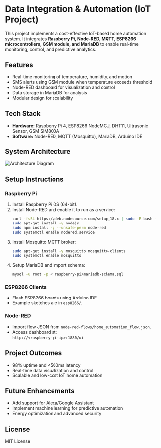 
# Data Integration & Automation (IoT Project)

This project implements a cost-effective IoT-based home automation system. It integrates **Raspberry Pi, Node-RED, MQTT, ESP8266 microcontrollers, GSM module, and MariaDB** to enable real-time monitoring, control, and predictive analytics.  

## Features
- Real-time monitoring of temperature, humidity, and motion
- SMS alerts using GSM module when temperature exceeds threshold
- Node-RED dashboard for visualization and control
- Data storage in MariaDB for analysis
- Modular design for scalability

## Tech Stack
- **Hardware:** Raspberry Pi 4, ESP8266 NodeMCU, DHT11, Ultrasonic Sensor, GSM SIM800A
- **Software:** Node-RED, MQTT (Mosquitto), MariaDB, Arduino IDE

## System Architecture
![Architecture Diagram](docs/architecture-diagram.png)

## Setup Instructions
### Raspberry Pi
1. Install Raspberry Pi OS (64-bit).
2. Install Node-RED and enable it to run as a service:
   ```bash
   curl -fsSL https://deb.nodesource.com/setup_18.x | sudo -E bash -
   sudo apt-get install -y nodejs
   sudo npm install -g --unsafe-perm node-red
   sudo systemctl enable nodered.service
   ```
3. Install Mosquitto MQTT broker:
   ```bash
   sudo apt-get install -y mosquitto mosquitto-clients
   sudo systemctl enable mosquitto
   ```
4. Setup MariaDB and import schema:
   ```bash
   mysql -u root -p < raspberry-pi/mariadb-schema.sql
   ```

### ESP8266 Clients
- Flash ESP8266 boards using Arduino IDE.
- Example sketches are in `esp8266/`.

### Node-RED
- Import flow JSON from `node-red-flows/home_automation_flow.json`.
- Access dashboard at:  
  `http://<raspberry-pi-ip>:1880/ui`

## Project Outcomes
- 98% uptime and <500ms latency
- Real-time data visualization and control
- Scalable and low-cost IoT home automation

## Future Enhancements
- Add support for Alexa/Google Assistant
- Implement machine learning for predictive automation
- Energy optimization and advanced security

## License
MIT License
